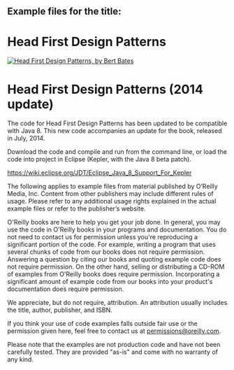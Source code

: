 ## Example files for the title:  
	  
# Head First Design Patterns
	  
[![Head First Design Patterns, by Bert Bates](http://akamaicovers.oreilly.com/images/9780596007126/cat.gif)](https://www.safaribooksonline.com/library/view/title/0596007124//)
	  
# Head First Design Patterns (2014 update)

The code for Head First Design Patterns has been updated to be compatible with Java 8. This new code accompanies an update for the book, released in July, 2014.

Download the code and compile and run from the command line, or load the code into project in Eclipse (Kepler, with the Java 8 beta patch).

https://wiki.eclipse.org/JDT/Eclipse_Java_8_Support_For_Kepler



The following applies to example files from material published by O’Reilly Media, Inc. Content from other publishers may include different rules of usage. Please refer to any additional usage rights explained in the actual example files or refer to the publisher’s website.
	  
O'Reilly books are here to help you get your job done. In general, you may use the code in O'Reilly books in your programs and documentation. You do not need to contact us for permission unless you're reproducing a significant portion of the code. For example, writing a program that uses several chunks of code from our books does not require permission. Answering a question by citing our books and quoting example code does not require permission. On the other hand, selling or distributing a CD-ROM of examples from O'Reilly books does require permission. Incorporating a significant amount of example code from our books into your product's documentation does require permission.
	  
We appreciate, but do not require, attribution. An attribution usually includes the title, author, publisher, and ISBN.
	  
If you think your use of code examples falls outside fair use or the permission given here, feel free to contact us at <permissions@oreilly.com>.
	  
Please note that the examples are not production code and have not been carefully tested. They are provided "as-is" and come with no warranty of any kind.
